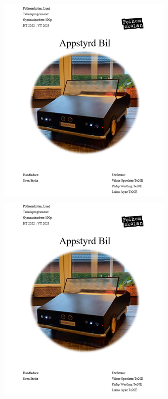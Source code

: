 
<p align="center">
   <img src="https://raw.githubusercontent.com/PhilipWestling/gymnasiearbete_appstyrd_bil/master/Bild/readme2.png" alt="Försättsblad">
</p>

[<img src="https://raw.githubusercontent.com/PhilipWestling/gymnasiearbete_appstyrd_bil/master/Bild/readme2.png">](https://google.com/)
